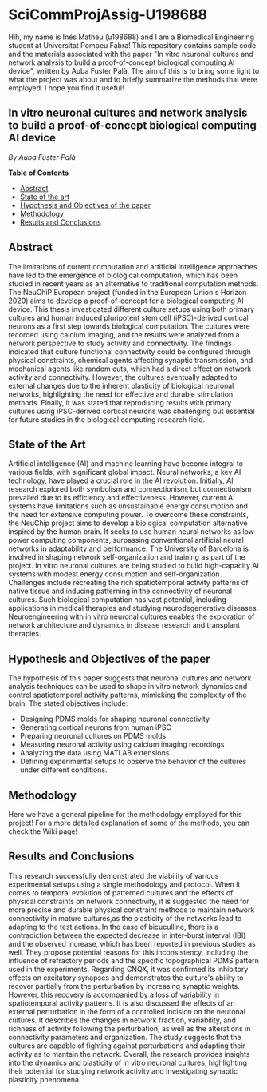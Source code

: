 # SciCommProjAssig-U198688

Hih, my name is Inés Matheu (u198688) and I am a Biomedical Engineering student at Universitat Pompeu Fabra! This repository contains sample code and the materials associated with the paper "In vitro neuronal cultures and network analysis to build a proof-of-concept biological computing AI device", written by Auba Fuster Palà. The aim of this is to bring some light to what the project was about and to briefly summarize the methods that were employed. I hope you find it useful!


## In vitro neuronal cultures and network analysis to build a proof-of-concept biological computing AI device ##

_By Auba Fuster Palà_



**Table of Contents**

- [Abstract](#abstract)
- [State of the art](#state-of-the-art)
- [Hypothesis and Objectives of the paper](#hypothesis-and-objectives-of-the-paper)
- [Methodology](#methodology)
- [Results and Conclusions](#results-and-conclusions)

 
 
## Abstract

The limitations of current computation and artificial intelligence approaches have led to the emergence of biological computation, which has been studied in recent years as an alternative to traditional computation methods. The NeuChiP European project (funded in the European Union's Horizon 2020) aims to develop a proof-of-concept for a biological computing AI device. This thesis investigated different culture setups using both primary cultures and human induced pluripotent stem cell (iPSC)-derived cortical neurons as a first step towards biological computation. The cultures were recorded using calcium imaging, and the results were analyzed from a network perspective to study activity and connectivity. 
The findings indicated that culture functional connectivity could be configured through physical constraints, chemical agents affecting synaptic transmission, and mechanical agents like random cuts, which had a direct effect on network activity and connectivity. However, the cultures eventually adapted to external changes due to the inherent plasticity of biological neuronal networks, highlighting the need for effective and durable stimulation methods. Finally, it was stated that reproducing results with primary cultures using iPSC-derived cortical neurons was challenging but essential for future studies in the biological computing research field.


## State of the Art

Artificial intelligence (AI) and machine learning have become integral to various fields, with significant global impact. Neural networks, a key AI technology, have played a crucial role in the AI revolution. Initially, AI research explored both symbolism and connectionism, but connectionism prevailed due to its efficiency and effectiveness. However, current AI systems have limitations such as unsustainable energy consumption and the need for extensive computing power. To overcome these constraints, the NeuChip project aims to develop a biological computation alternative inspired by the human brain. It seeks to use human neural networks as low-power computing components, surpassing conventional artificial neural networks in adaptability and performance. The University of Barcelona is involved in shaping network self-organization and training as part of the project. In vitro neuronal cultures are being studied to build high-capacity AI systems with modest energy consumption and self-organization. Challenges include recreating the rich spatiotemporal activity patterns of native tissue and inducing patterning in the connectivity of neuronal cultures. Such biological computation has vast potential, including applications in medical therapies and studying neurodegenerative diseases. Neuroengineering with in vitro neuronal cultures enables the exploration of network architecture and dynamics in disease research and transplant therapies.


## Hypothesis and Objectives of the paper

The hypothesis of this paper suggests that neuronal cultures and network analysis techniques can be used to shape in vitro network dynamics and control spatiotemporal activity patterns, mimicking the complexity of the brain. The stated objectives include: 
- Designing PDMS molds for shaping neuronal connectivity
- Generating cortical neurons from human iPSC
- Preparing neuronal cultures on PDMS molds
- Measuring neuronal activity using calcium imaging recordings
- Analyzing the data using MATLAB extensions
- Defining experimental setups to observe the behavior of the cultures under different conditions.

## Methodology

Here we have a general pipeline for the methodology employed for this project! For a more detailed explanation of some of the methods, you can check the Wiki page!


## Results and Conclusions

This research successfully demonstrated the viability of various experimental setups using a single methodology and protocol. When it comes to temporal evolution of patterned cultures and the effects of physical constraints on network connectivity, it is suggested the need for more precise and durable physical constraint methods to maintain network connectivity in mature cultures,as the plasticity of the networks lead to adapting to the test actions. 
In the case of bicuculline, there is a contradiction between the expected decrease in inter-burst interval (IBI) and the observed increase, which has been reported in previous studies as well. They propose potential reasons for this inconsistency, including the influence of refractory periods and the specific topographical PDMS pattern used in the experiments. Regarding CNQX, it was confirmed its inhibitory effects on excitatory synapses and demonstrates the culture's ability to recover partially from the perturbation by increasing synaptic weights. However, this recovery is accompanied by a loss of variability in spatiotemporal activity patterns. It is also discussed the effects of an external perturbation in the form of a controlled incision on the neuronal cultures. It describes the changes in network fraction, variability, and richness of activity following the perturbation, as well as the alterations in connectivity parameters and organization.
The study suggests that the cultures are capable of fighting against perturbations and adapting their activity as to mantain the network. Overall, the research provides insights into the dynamics and plasticity of in vitro neuronal cultures, highlighting their potential for studying network activity and investigating synaptic plasticity phenomena.
